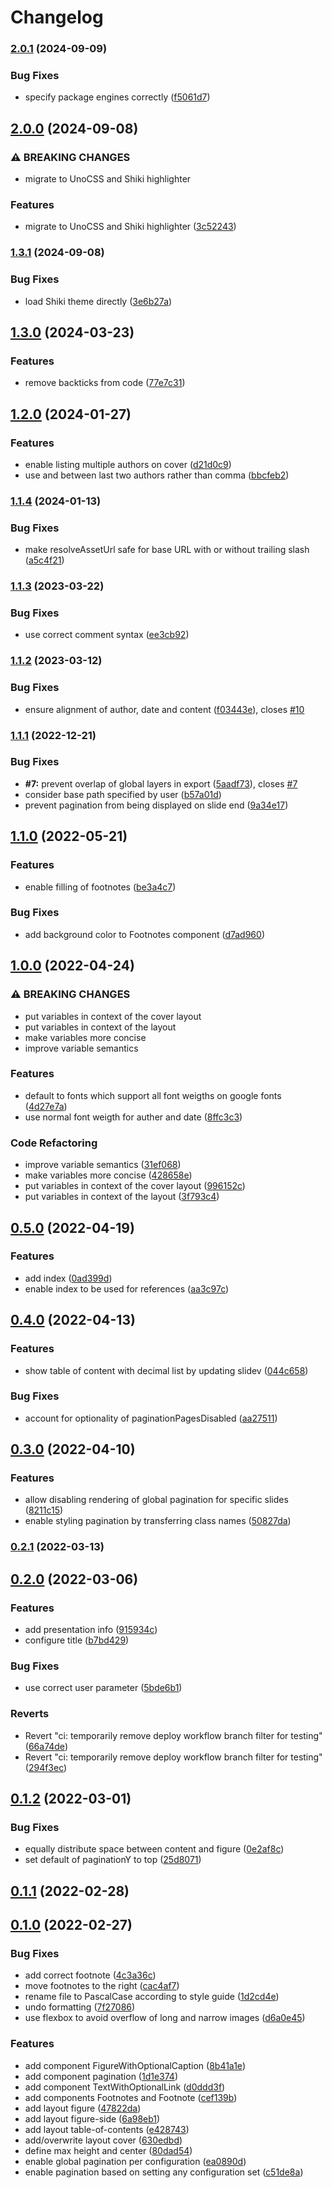 # Changelog

### [2.0.1](https://github.com/alexanderdavide/slidev-theme-academic/compare/2.0.0...2.0.1) (2024-09-09)


### Bug Fixes

* specify package engines correctly ([f5061d7](https://github.com/alexanderdavide/slidev-theme-academic/commit/f5061d7e3dc7fe4fd39b3f2c6bcc394c7e912ff9))

## [2.0.0](https://github.com/alexanderdavide/slidev-theme-academic/compare/1.3.1...2.0.0) (2024-09-08)


### ⚠ BREAKING CHANGES

* migrate to UnoCSS and Shiki highlighter

### Features

* migrate to UnoCSS and Shiki highlighter ([3c52243](https://github.com/alexanderdavide/slidev-theme-academic/commit/3c522433ac9858167548360884182fc6e443dedd))

### [1.3.1](https://github.com/alexanderdavide/slidev-theme-academic/compare/1.3.0...1.3.1) (2024-09-08)


### Bug Fixes

* load Shiki theme directly ([3e6b27a](https://github.com/alexanderdavide/slidev-theme-academic/commit/3e6b27ae354354b468e007bdb72b504604fc93e8))

## [1.3.0](https://github.com/alexanderdavide/slidev-theme-academic/compare/1.2.0...1.3.0) (2024-03-23)


### Features

* remove backticks from code ([77e7c31](https://github.com/alexanderdavide/slidev-theme-academic/commit/77e7c3145377c82c50abe0b6f35d69f3b9fb90b9))

## [1.2.0](https://github.com/alexanderdavide/slidev-theme-academic/compare/1.1.4...1.2.0) (2024-01-27)


### Features

* enable listing multiple authors on cover ([d21d0c9](https://github.com/alexanderdavide/slidev-theme-academic/commit/d21d0c97d17fb7d57ed18eedd1dedc7546dc23aa))
* use and between last two authors rather than comma ([bbcfeb2](https://github.com/alexanderdavide/slidev-theme-academic/commit/bbcfeb20a51902da7d438d2378bdf330af98299b))

### [1.1.4](https://github.com/alexanderdavide/slidev-theme-academic/compare/1.1.3...1.1.4) (2024-01-13)


### Bug Fixes

* make resolveAssetUrl safe for base URL with or without trailing slash ([a5c4f21](https://github.com/alexanderdavide/slidev-theme-academic/commit/a5c4f21617b88305c219d277bdd01ad2796164c1))

### [1.1.3](https://github.com/alexanderdavide/slidev-theme-academic/compare/1.1.2...1.1.3) (2023-03-22)


### Bug Fixes

* use correct comment syntax ([ee3cb92](https://github.com/alexanderdavide/slidev-theme-academic/commit/ee3cb920cbf7d04b83766d0cb251351fe2efde8b))

### [1.1.2](https://github.com/alexanderdavide/slidev-theme-academic/compare/1.1.1...1.1.2) (2023-03-12)


### Bug Fixes

* ensure alignment of author, date and content ([f03443e](https://github.com/alexanderdavide/slidev-theme-academic/commit/f03443e78e38fcc316b1f2975e6d24bf0c563dcd)), closes [#10](https://github.com/alexanderdavide/slidev-theme-academic/issues/10)

### [1.1.1](https://github.com/alexanderdavide/slidev-theme-academic/compare/1.1.0...1.1.1) (2022-12-21)


### Bug Fixes

* **#7:** prevent overlap of global layers in export ([5aadf73](https://github.com/alexanderdavide/slidev-theme-academic/commit/5aadf7358099dfd0cc56b72afc836f008ab55181)), closes [#7](https://github.com/alexanderdavide/slidev-theme-academic/issues/7)
* consider base path specified by user ([b57a01d](https://github.com/alexanderdavide/slidev-theme-academic/commit/b57a01dfc7363d99eeb41c556e97392b0c08b520))
* prevent pagination from being displayed on slide end ([9a34e17](https://github.com/alexanderdavide/slidev-theme-academic/commit/9a34e1755fcc0cdc615d9650e3f7dd31abb0e52d))

## [1.1.0](https://github.com/alexanderdavide/slidev-theme-academic/compare/1.0.0...1.1.0) (2022-05-21)


### Features

* enable filling of footnotes ([be3a4c7](https://github.com/alexanderdavide/slidev-theme-academic/commit/be3a4c7f81b37fb71674224f4b85b18c116c5a93))


### Bug Fixes

* add background color to Footnotes component ([d7ad960](https://github.com/alexanderdavide/slidev-theme-academic/commit/d7ad960770d8c0779dd1ca2edfba65c81eb8c312))

## [1.0.0](https://github.com/alexanderdavide/slidev-theme-academic/compare/0.5.0...1.0.0) (2022-04-24)


### ⚠ BREAKING CHANGES

* put variables in context of the cover layout
* put variables in context of the layout
* make variables more concise
* improve variable semantics

### Features

* default to fonts which support all font weigths on google fonts ([4d27e7a](https://github.com/alexanderdavide/slidev-theme-academic/commit/4d27e7a0eadd4a5e5308c62a045e27c752d5c545))
* use normal font weigth for auther and date ([8ffc3c3](https://github.com/alexanderdavide/slidev-theme-academic/commit/8ffc3c3a344e43ae776d942aede259105f26dfd5))


### Code Refactoring

* improve variable semantics ([31ef068](https://github.com/alexanderdavide/slidev-theme-academic/commit/31ef068ab7bcd40bbc76a898d8b2a27f6c4473e2))
* make variables more concise ([428658e](https://github.com/alexanderdavide/slidev-theme-academic/commit/428658e89772706f6ae46eb47e2158921e0de299))
* put variables in context of the cover layout ([996152c](https://github.com/alexanderdavide/slidev-theme-academic/commit/996152c8be7640c21f64dcd807b56cec12fe1211))
* put variables in context of the layout ([3f793c4](https://github.com/alexanderdavide/slidev-theme-academic/commit/3f793c4e18f07dd0cc4bc74c87bc1bc0db1c1186))

## [0.5.0](https://github.com/alexanderdavide/slidev-theme-academic/compare/0.4.0...0.5.0) (2022-04-19)


### Features

* add index ([0ad399d](https://github.com/alexanderdavide/slidev-theme-academic/commit/0ad399dd22320700753428e43cc7ab8b26efd90e))
* enable index to be used for references ([aa3c97c](https://github.com/alexanderdavide/slidev-theme-academic/commit/aa3c97c8fe66844178c7afd5705ffaade919bf6a))

## [0.4.0](https://github.com/alexanderdavide/slidev-theme-academic/compare/0.3.0...0.4.0) (2022-04-13)


### Features

* show table of content with decimal list by updating slidev ([044c658](https://github.com/alexanderdavide/slidev-theme-academic/commit/044c65867da6a4a72153689d9e0f137323dd69f8))


### Bug Fixes

* account for optionality of paginationPagesDisabled ([aa27511](https://github.com/alexanderdavide/slidev-theme-academic/commit/aa275115c893bc3f6b30411b6a199ee9f08d5649))

## [0.3.0](https://github.com/alexanderdavide/slidev-theme-academic/compare/0.2.1...0.3.0) (2022-04-10)


### Features

* allow disabling rendering of global pagination for specific slides ([8211c15](https://github.com/alexanderdavide/slidev-theme-academic/commit/8211c15a57b41588bcc3e3fe6ae3b6363a702e9b))
* enable styling pagination by transferring class names ([50827da](https://github.com/alexanderdavide/slidev-theme-academic/commit/50827daabfa792967d94480eedb84f5132b2df67))

### [0.2.1](https://github.com/alexanderdavide/slidev-theme-academic/compare/0.2.0...0.2.1) (2022-03-13)

## [0.2.0](https://github.com/alexanderdavide/slidev-theme-academic/compare/0.1.2...0.2.0) (2022-03-06)


### Features

* add presentation info ([915934c](https://github.com/alexanderdavide/slidev-theme-academic/commit/915934ca5a20199c4101ba35ae1c86ac18c7238f))
* configure title ([b7bd429](https://github.com/alexanderdavide/slidev-theme-academic/commit/b7bd4293336a35eb4c3dff5aab3f7e9ea1cd3a1a))


### Bug Fixes

* use correct user parameter ([5bde6b1](https://github.com/alexanderdavide/slidev-theme-academic/commit/5bde6b16a584e2ecfce6fe59cd6ea7aa1b9ec048))


### Reverts

* Revert "ci: temporarily remove deploy workflow branch filter for testing" ([66a74de](https://github.com/alexanderdavide/slidev-theme-academic/commit/66a74de0f3782b53253ad327e16c753ea3ead959))
* Revert "ci: temporarily remove deploy workflow branch filter for testing" ([294f3ec](https://github.com/alexanderdavide/slidev-theme-academic/commit/294f3ec496b9c4948792462d60ddbc93ff0c093b))

## [0.1.2](https://github.com/alexanderdavide/slidev-theme-academic/compare/0.1.1...0.1.2) (2022-03-01)


### Bug Fixes

* equally distribute space between content and figure ([0e2af8c](https://github.com/alexanderdavide/slidev-theme-academic/commit/0e2af8cdb295906b0ee005c13d9b176606a26c94))
* set default of paginationY to top ([25d8071](https://github.com/alexanderdavide/slidev-theme-academic/commit/25d807107c89e00c1ba88ca79b98c1cf72d486c2))

## [0.1.1](https://github.com/alexanderdavide/slidev-theme-academic/compare/0.1.0...0.1.1) (2022-02-28)

## [0.1.0](https://github.com/alexanderdavide/slidev-theme-academic/compare/7f27086dbac7fde8edf582afda96755595b59664...0.1.0) (2022-02-27)


### Bug Fixes

* add correct footnote ([4c3a36c](https://github.com/alexanderdavide/slidev-theme-academic/commit/4c3a36cc77f66441cc2f8f34c68a3943bebe7dc4))
* move footnotes to the right ([cac4af7](https://github.com/alexanderdavide/slidev-theme-academic/commit/cac4af7dc24e67147849fe41075fd44dd4639b2f))
* rename file to PascalCase according to style guide ([1d2cd4e](https://github.com/alexanderdavide/slidev-theme-academic/commit/1d2cd4e613c6c476fe537017a8f722f2acbeaa0a))
* undo formatting ([7f27086](https://github.com/alexanderdavide/slidev-theme-academic/commit/7f27086dbac7fde8edf582afda96755595b59664))
* use flexbox to avoid overflow of long and narrow images ([d6a0e45](https://github.com/alexanderdavide/slidev-theme-academic/commit/d6a0e4552812e8d8e5ba50072cecda640ebfc094))


### Features

* add component FigureWithOptionalCaption ([8b41a1e](https://github.com/alexanderdavide/slidev-theme-academic/commit/8b41a1e6e1f1bb8f0dbadb7272b4e3da1d3436d6))
* add component pagination ([1d1e374](https://github.com/alexanderdavide/slidev-theme-academic/commit/1d1e37424e6764ceebe5fa7a15fdeb70940c0e86))
* add component TextWithOptionalLink ([d0ddd3f](https://github.com/alexanderdavide/slidev-theme-academic/commit/d0ddd3f195919a4a44fc79c6dd6022fd78304945))
* add components Footnotes and Footnote ([cef139b](https://github.com/alexanderdavide/slidev-theme-academic/commit/cef139b35e71973acc003b2bc2bc213e3c9462ae))
* add layout figure ([47822da](https://github.com/alexanderdavide/slidev-theme-academic/commit/47822dadc9b37dbfd9c0d64c44472922a632d0b2))
* add layout figure-side ([6a98eb1](https://github.com/alexanderdavide/slidev-theme-academic/commit/6a98eb13497f6dd2ad9b2aab471782f789abba6e))
* add layout table-of-contents ([e428743](https://github.com/alexanderdavide/slidev-theme-academic/commit/e4287433a60743ce49e11a7bff3ff7eb60dcb741))
* add/overwrite layout cover ([630edbd](https://github.com/alexanderdavide/slidev-theme-academic/commit/630edbd01434cb07bb04ac56adc83c2e3f9129d5))
* define max height and center ([80dad54](https://github.com/alexanderdavide/slidev-theme-academic/commit/80dad543d86797f65fbbd1b0fa12ead00c29c727))
* enable global pagination per configuration ([ea0890d](https://github.com/alexanderdavide/slidev-theme-academic/commit/ea0890dfb74f565a73cf31f644f6e19a463a2ee1))
* enable pagination based on setting any configuration set ([c51de8a](https://github.com/alexanderdavide/slidev-theme-academic/commit/c51de8a0354b25215b89b1c11e9aaf5cfe47157f))